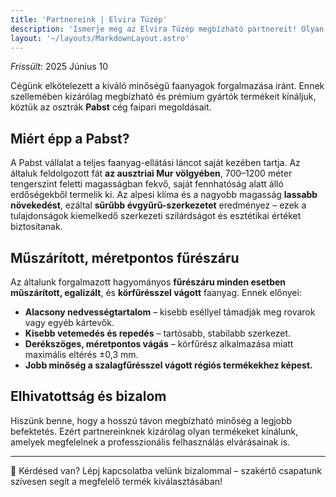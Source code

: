```yaml
---
title: 'Partnereink | Elvira Tüzép'
description: 'Ismerje meg az Elvira Tüzép megbízható partnereit! Olyan beszállítókkal dolgozunk együtt, akik garantálják a minőségi fűrészáru, brikett és szerkezeti fa folyamatos elérhetőségét.'
layout: '~/layouts/MarkdownLayout.astro'
---
```


_Frissült_: 2025 Június 10

Cégünk elkötelezett a kiváló minőségű faanyagok forgalmazása iránt. Ennek szellemében kizárólag megbízható és prémium gyártók termékeit kínáljuk, köztük az osztrák **Pabst** cég faipari megoldásait.

## Miért épp a Pabst?

A Pabst vállalat a teljes faanyag-ellátási láncot saját kezében tartja. Az általuk feldolgozott fát **az ausztriai Mur völgyében**, 700–1200 méter tengerszint feletti magasságban fekvő, saját fennhatóság alatt álló erdőségekből termelik ki. Az alpesi klíma és a nagyobb magasság **lassabb növekedést**, ezáltal **sűrűbb évgyűrű-szerkezetet** eredményez – ezek a tulajdonságok kiemelkedő szerkezeti szilárdságot és esztétikai értéket biztosítanak.

## Műszárított, méretpontos fűrészáru

Az általunk forgalmazott hagyományos **fűrészáru minden esetben műszárított, egalizált**, és **körfűrésszel vágott** faanyag. Ennek előnyei:

- **Alacsony nedvességtartalom** – kisebb eséllyel támadják meg rovarok vagy egyéb kártevők.
- **Kisebb vetemedés és repedés** – tartósabb, stabilabb szerkezet.
- **Derékszöges, méretpontos vágás** – körfűrész alkalmazása miatt maximális eltérés ±0,3 mm.
- **Jobb minőség a szalagfűrésszel vágott régiós termékekhez képest.**

## Elhivatottság és bizalom

Hiszünk benne, hogy a hosszú távon megbízható minőség a legjobb befektetés. Ezért partnereinknek kizárólag olyan termékeket kínálunk, amelyek megfelelnek a professzionális felhasználás elvárásainak is.

---

📍 Kérdésed van? Lépj kapcsolatba velünk bizalommal – szakértő csapatunk szívesen segít a megfelelő termék kiválasztásában!
